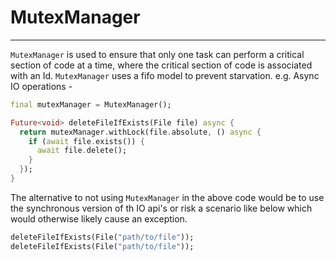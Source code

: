 # MutexManager
***
`MutexManager` is used to ensure that only one task can perform a critical section of code at a time,
where the critical section of code is associated with an Id. `MutexManager` uses a fifo model to prevent starvation.
e.g. Async IO operations -

```dart
final mutexManager = MutexManager();

Future<void> deleteFileIfExists(File file) async {
  return mutexManager.withLock(file.absolute, () async {
    if (await file.exists()) {
      await file.delete();
    }
  });
}
```
The alternative to not using `MutexManager` in the above code would be to use the synchronous
version of th IO api's or risk a scenario like below which would otherwise likely cause an exception.
```dart
deleteFileIfExists(File("path/to/file"));
deleteFileIfExists(File("path/to/file"));
```
